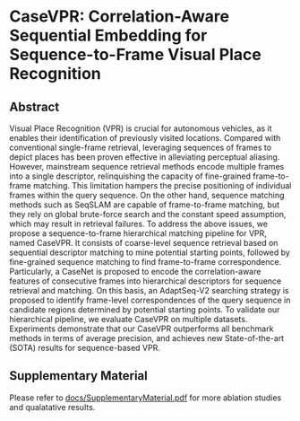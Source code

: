 # CaseVPR: Correlation-Aware Sequential Embedding for  Sequence-to-Frame Visual Place Recognition
## Abstract
Visual Place Recognition (VPR) is crucial for autonomous vehicles, as it enables their identification of previously visited locations. 
Compared with conventional single-frame retrieval, leveraging sequences of frames to depict places has been proven effective in alleviating perceptual aliasing.
However, mainstream sequence retrieval methods encode multiple frames into a single descriptor, relinquishing the capacity of fine-grained frame-to-frame matching.
This limitation hampers the precise positioning of individual frames within the query sequence.
On the other hand, sequence matching methods such as SeqSLAM are capable of frame-to-frame matching, but they rely on global brute-force search and the constant speed assumption, which may result in retrieval failures.
To address the above issues, we propose a sequence-to-frame hierarchical matching pipeline for VPR, named CaseVPR.
It consists of coarse-level sequence retrieval based on sequential descriptor matching to mine potential starting points, followed by fine-grained sequence matching to find frame-to-frame correspondence. 
Particularly, a CaseNet is proposed to encode the correlation-aware features of consecutive frames into hierarchical descriptors for sequence retrieval and matching.
On this basis, an AdaptSeq-V2 searching strategy is proposed to identify frame-level correspondences of the query sequence in candidate regions determined by potential starting points.
To validate our hierarchical pipeline, we evaluate CaseVPR on multiple datasets.
Experiments demonstrate that our CaseVPR outperforms all benchmark methods in terms of average precision, and achieves new State-of-the-art (SOTA) results for sequence-based VPR.
## Supplementary Material
Please refer to  [docs/SupplementaryMaterial.pdf](docs/SupplementaryMaterial.pdf) for more ablation studies and qualatative results.
